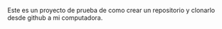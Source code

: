 Este es un proyecto de prueba de como crear un repositorio y clonarlo desde 
github a mi computadora.
